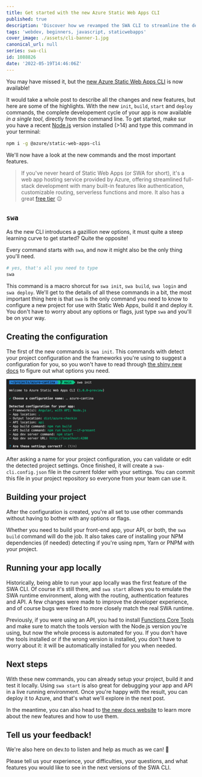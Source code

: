 ```yaml
---
title: Get started with the new Azure Static Web Apps CLI
published: true
description: 'Discover how we revamped the SWA CLI to streamline the developer experience to create, test and deploy your Static Web Apps.'
tags: 'webdev, beginners, javascript, staticwebapps'
cover_image: ./assets/cli-banner-1.jpg
canonical_url: null
series: swa-cli
id: 1088826
date: '2022-05-19T14:46:06Z'
---
```


You may have missed it, but the [new Azure Static Web Apps CLI](https://github.com/Azure/static-web-apps-cli) is now available!

It would take a whole post to describe all the changes and new features, but here are some of the highlights. With the new `init`, `build`, `start` and `deploy` commands, the complete developement cycle of your app is now available *in a single tool*, directly from the command line. To get started, make sur you have a recent [Node.js](https://nodejs.org) version installed (>14) and type this command in your terminal:

```sh
npm i -g @azure/static-web-apps-cli
```

We'll now have a look at the new commands and the most important features.

> If you've never heard of Static Web Apps (or SWA for short), it's a web app hosting service provided by Azure, offering streamlined full-stack development with many built-in features like authentication, customizable routing, serverless functions and more. It also has a great [free tier](https://azure.microsoft.com/free/?WT.mc_id=javascript-0000-yolasors) 😉

## `swa`

As the new CLI introduces a gazillion new options, it must quite a steep learning curve to get started? Quite the opposite!

Every command starts with `swa`, and now it might also be the only thing you'll need.

```sh
# yes, that's all you need to type
swa
```

This command is a macro shorcut for `swa init`, `swa build`, `swa login` and `swa deploy`. We'll get to the details of all these commands in a bit, the most important thing here is that `swa` is the only command you need to know to configure a new project for use with Static Web Apps, build it and deploy it. You don't have to worry about any options or flags, just type `swa` and you'll be on your way. 


## Creating the configuration

The first of the new commands is `swa init`. This commands with detect your project configuration and the frameworks you're using to suggest a configuration for you, so you won't have to read through [the shiny new docs](https://azure.github.io/static-web-apps-cli/) to figure out what options you need.

![swa init command screenshot](./assets/init.png)

After asking a name for your project configuration, you can validate or edit the detected project settings. Once finished, it will create a `swa-cli.config.json` file in the current folder with your settings. You can commit this file in your project repository so everyone from your team can use it.


## Building your project

After the configuration is created, you're all set to use other commands without having to bother with any options or flags.

Whether you need to build your front-end app, your API, or both, the `swa build` command will do the job. It also takes care of installing your NPM dependencies (if needed) detecting if you're using npm, Yarn or PNPM with your project.


## Running your app locally

Historically, being able to run your app locally was the first feature of the SWA CLI. Of course it's still there, and `swa start` allows you to emulate the SWA runtime environment, along with the routing, authentication features and API. A few changes were made to improve the developer experience, and of course bugs were fixed to more closely match the real SWA runtime.

Previously, if you were using an API, you had to install [Functions Core Tools](https://docs.microsoft.com/azure/azure-functions/functions-run-local?tabs=v4%2Cwindows%2Ccsharp%2Cportal%2Cbash&WT.mc_id=javascript-0000-yolasors#publish) and make sure to match the tools version with the Node.js version you're using, but now the whole process is automated for you. If you don't have the tools installed or if the wrong version is installed, you don't have to worry about it: it will be automatically installed for you when needed.


## Next steps

With these new commands, you can already setup your project, build it and test it locally. Using `swa start` is also great for debugging your app and API in a live running environment. Once you're happy with the result, you can deploy it to Azure, and that's what we'll explore in the next post.

In the meantime, you can also head to [the new docs website](https://azure.github.io/static-web-apps-cli/) to learn more about the new features and how to use them.


## Tell us your feedback!

We're also here on dev.to to listen and help as much as we can! 🙂

Please tell us your experience, your difficulties, your questions, and what features you would like to see in the next versions of the SWA CLI.
